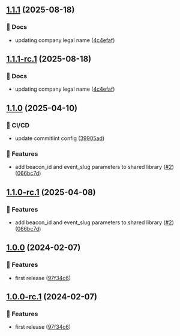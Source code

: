 ## [1.1.1](https://github.com/ethiack/jenkins-shared-library/compare/1.1.0...1.1.1) (2025-08-18)

### 📔 Docs

* updating company legal name ([4c4efaf](https://github.com/ethiack/jenkins-shared-library/commit/4c4efaf4e8a78f5ebbe2145b5d5de53a3962c55e))

## [1.1.1-rc.1](https://github.com/ethiack/jenkins-shared-library/compare/1.1.0...1.1.1-rc.1) (2025-08-18)

### 📔 Docs

* updating company legal name ([4c4efaf](https://github.com/ethiack/jenkins-shared-library/commit/4c4efaf4e8a78f5ebbe2145b5d5de53a3962c55e))

## [1.1.0](https://github.com/ethiack/jenkins-shared-library/compare/1.0.0...1.1.0) (2025-04-10)

### 🦊 CI/CD

* update commitlint config ([39905ad](https://github.com/ethiack/jenkins-shared-library/commit/39905adbe352cc4c3236999ee4cb98bc416aaa3e))

### 🚀 Features

* add beacon_id and event_slug parameters to shared library ([#2](https://github.com/ethiack/jenkins-shared-library/issues/2)) ([066bc7d](https://github.com/ethiack/jenkins-shared-library/commit/066bc7dbd85f9adec6504352eb79b515eddf14e3))

## [1.1.0-rc.1](https://github.com/ethiack/jenkins-shared-library/compare/1.0.0...1.1.0-rc.1) (2025-04-08)

### 🚀 Features

* add beacon_id and event_slug parameters to shared library ([#2](https://github.com/ethiack/jenkins-shared-library/issues/2)) ([066bc7d](https://github.com/ethiack/jenkins-shared-library/commit/066bc7dbd85f9adec6504352eb79b515eddf14e3))

## [1.0.0](https://github.com/ethiack/jenkins-shared-library/compare/...1.0.0) (2024-02-07)


### 🚀 Features

* first release ([97f34c6](https://github.com/ethiack/jenkins-shared-library/commit/97f34c6b3fb51afbd8feaecff03168fa374aa285))

## [1.0.0-rc.1](https://github.com/ethiack/jenkins-shared-library/compare/...1.0.0-rc.1) (2024-02-07)


### 🚀 Features

* first release ([97f34c6](https://github.com/ethiack/jenkins-shared-library/commit/97f34c6b3fb51afbd8feaecff03168fa374aa285))
